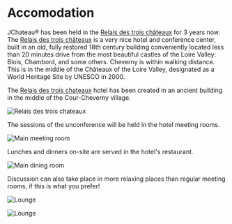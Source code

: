 # Accomodation

<!-- MACRO{snippet|debug=false|ignoreDownloadError=false|verbatim=false|file=src/site/resources/fragments/breadcrum.snippet.html} -->

JChateau® has been held in the [Relais des trois châteaux](https://www.relaisdestroischateaux.com/) for 3 years now. The [Relais des trois châteaux](https://www.relaisdestroischateaux.com/) is a very nice hotel and conference center, built in an old, fully restored 18th century building conveniently located less than 20 minutes drive from the most beautiful castles of the Loire Valley: Blois, Chambord, and some others. Cheverny is within walking distance. This is in the middle of the Châteaux of the Loire Valley, designated as a World Heritage Site by UNESCO in 2000.

The [Relais des trois chateaux](https://www.relaisdestroischateaux.com/) hotel has been created in an ancient building in the middle of the Cour-Cheverny village. 

![Relais des trois chateaux](images/01_relais-des-trois-chateaux_red.jpg)

The sessions of the unconference will be held in the hotel meeting rooms.

![Main meeting room](images/02_main-room_red.jpg)

Lunches and dinners on-site are served in the hotel's restaurant.

![Main dining room](images/03_dining-room_red.jpg)

Discussion can also take place in more relaxing places than regular meeting rooms, if this is what you prefer!

![Lounge](images/06_lounge_red.jpg)

![Lounge](images/05_lounge_red.jpg)
